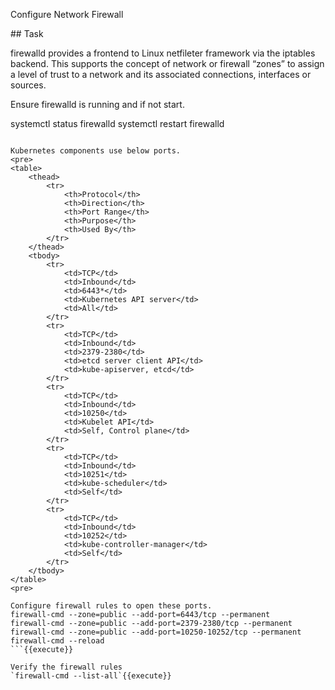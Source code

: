 Configure Network Firewall

## Task

firewalld provides a frontend to Linux netfileter framework via the iptables backend. This supports the concept of network or firewall “zones” to assign a level of trust to a network and its associated connections, interfaces or sources.

Ensure firewalld is running and if not start.

systemctl status firewalld
systemctl restart firewalld
```{{execute}}

Kubernetes components use below ports.
<pre>
<table>
    <thead>
        <tr>
            <th>Protocol</th>
            <th>Direction</th>
            <th>Port Range</th>
            <th>Purpose</th>
            <th>Used By</th>
        </tr>
    </thead>
    <tbody>
        <tr>
            <td>TCP</td>
            <td>Inbound</td>
            <td>6443*</td>
            <td>Kubernetes API server</td>
            <td>All</td>
        </tr>
        <tr>
            <td>TCP</td>
            <td>Inbound</td>
            <td>2379-2380</td>
            <td>etcd server client API</td>
            <td>kube-apiserver, etcd</td>
        </tr>
        <tr>
            <td>TCP</td>
            <td>Inbound</td>
            <td>10250</td>
            <td>Kubelet API</td>
            <td>Self, Control plane</td>
        </tr>
        <tr>
            <td>TCP</td>
            <td>Inbound</td>
            <td>10251</td>
            <td>kube-scheduler</td>
            <td>Self</td>
        </tr>
        <tr>
            <td>TCP</td>
            <td>Inbound</td>
            <td>10252</td>
            <td>kube-controller-manager</td>
            <td>Self</td>
        </tr>
    </tbody>
</table>
<pre>

Configure firewall rules to open these ports.
firewall-cmd --zone=public --add-port=6443/tcp --permanent
firewall-cmd --zone=public --add-port=2379-2380/tcp --permanent
firewall-cmd --zone=public --add-port=10250-10252/tcp --permanent
firewall-cmd --reload
```{{execute}}

Verify the firewall rules
`firewall-cmd --list-all`{{execute}}
